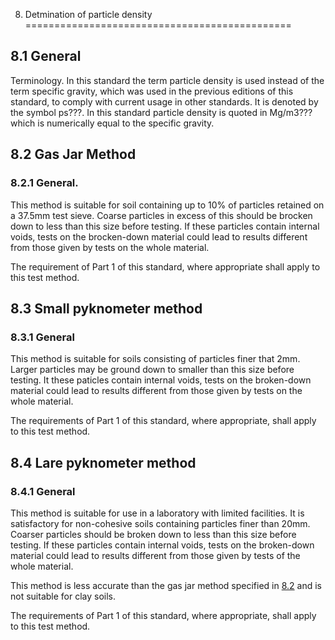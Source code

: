 8. Detmination of particle density
==============================================

8.1 General
-------------------------

Terminology. In this standard the term particle density is used instead of the term specific gravity, which was used in the previous editions of this standard, to comply with current usage in other standards. It is denoted by the symbol ps???. In this standard particle density is quoted in Mg/m3??? which is numerically equal to the specific gravity.

8.2 Gas Jar Method 
-------------------------------
### 8.2.1 General. 

This method is suitable for soil containing up to 10% of particles retained on a 37.5mm test sieve. Coarse particles in excess of this should be brocken down to less than this size before testing. If these particles contain internal voids, tests on the brocken-down material could lead to results different from those given by tests on the whole material. 

The requirement of Part 1 of this standard, where appropriate shall apply to this test method.



8.3 Small pyknometer method
---------------------------------------

### 8.3.1 General

This method is suitable for soils consisting of particles finer that 2mm. Larger particles may be ground down to smaller than this size before testing. It these paticles contain internal voids, tests on the broken-down material could lead to results different from those given by tests on the whole material.

The requirements of Part 1 of this standard, where appropriate, shall apply to this test method.


8.4 Lare pyknometer method 
-------------------------------------------

### 8.4.1 General

This method is suitable for use in a laboratory with limited facilities. It is satisfactory for non-cohesive soils containing particles finer than 20mm. Coarser particles should be broken down to less than this size before testing. If these particles contain internal voids, tests on the broken-down material could lead to results different from those given by tests of the whole material.

This method is less accurate than the gas jar method specified in [8.2](#8.2) and is not suitable for clay soils.

The requirements of Part 1 of this standard, where appropriate, shall apply to this test method.









